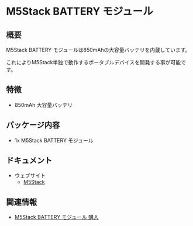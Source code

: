 # M5Stack BATTERY モジュール

## 概要

M5Stack BATTERY モジュールは850mAhの大容量バッテリを内蔵しています。

これによりM5Stack単独で動作するポータブルデバイスを開発する事が可能です。

## 特徴

- 850mAh 大容量バッテリ

## パッケージ内容

- 1x M5Stack BATTERY モジュール

## ドキュメント

- ウェブサイト
  - [M5Stack](https://m5stack.com)

## 関連情報

- [M5Stack BATTERY モジュール 購入](https://www.aliexpress.com/store/product/M5Stack-Official-In-Stock-Battery-Module-for-Arduino-ESP32-Core-Development-Kit-Capacity-850mAh-Stackable-IoT/3226069_32839688875.html?spm=2114.12010610.8148356.8.7b26c4a1uVFob3.html)

